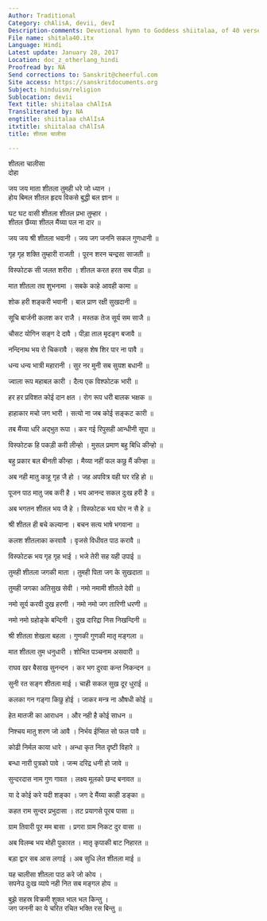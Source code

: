 ```yaml
---
Author: Traditional
Category: chAlisA, devii, devI
Description-comments: Devotional hymn to Goddess shiitalaa, of 40 verses
File name: shitala40.itx
Language: Hindi
Latest update: January 28, 2017
Location: doc_z_otherlang_hindi
Proofread by: NA
Send corrections to: Sanskrit@cheerful.com
Site access: https://sanskritdocuments.org
Subject: hinduism/religion
Sublocation: devii
Text title: shiitalaa chAlIsA
Transliterated by: NA
engtitle: shiitalaa chAlIsA
itxtitle: shiitalaa chAlIsA
title: शीतला चालीसा

---
```

  
 शीतला चालीसा   
दोहा  
  
जय जय माता शीतला तुमही धरे जो ध्यान ।  
होय बिमल शीतल हृदय विकसे बुद्धी बल ज्ञान ॥  
  
घट घट वासी शीतला शीतल प्रभा तुम्हार ।  
शीतल छैंय्या शीतल मैंय्या पल ना दार ॥  
  
जय जय श्री शीतला भवानी । जय जग जननि सकल गुणधानी ॥  
  
गृह गृह शक्ति तुम्हारी राजती । पूरन शरन चन्द्रसा साजती ॥  
  
विस्फोटक सी जलत शरीरा । शीतल करत हरत सब पीड़ा ॥  
  
मात शीतला तव शुभनामा । सबके काहे आवही कामा ॥  
  
शोक हरी शङ्करी भवानी । बाल प्राण रक्षी सुखदानी ॥  
  
सूचि बार्जनी कलश कर राजै । मस्तक तेज सूर्य सम साजै ॥  
  
चौसट योगिन सङ्ग दे दावै ।  पीड़ा ताल मृदङ्ग बजावै ॥  
  
नन्दिनाथ भय रो चिकरावै । सहस शेष शिर पार ना पावै ॥  
  
धन्य धन्य भात्री महारानी । सुर नर मुनी सब सुयश बधानी ॥  
  
ज्वाला रूप महाबल कारी । दैत्य एक विश्फोटक भारी ॥  
  
हर हर प्रविशत कोई दान क्षत । रोग रूप धरी बालक भक्षक ॥  
  
हाहाकार मचो जग भारी । सत्यो ना जब कोई सङ्कट कारी ॥  
  
तब मैंय्या धरि अद्भुत रूपा । कर गई रिपुसही आन्धीनी सूपा ॥  
  
विस्फोटक हि पकड़ी करी लीन्हो । मुसल प्रमाण बहु बिधि कीन्हो ॥  
  
बहु प्रकार बल बीनती कीन्हा । मैय्या नहीं फल कछु मैं कीन्हा ॥  
  
अब नही मातु काहू गृह जै हो । जह अपवित्र वही घर रहि हो ॥  
  
पूजन पाठ मातु जब करी है । भय आनन्द सकल दुःख हरी है ॥  
  
अब भगतन शीतल भय जै हे । विस्फोटक भय घोर न सै हे ॥  
  
श्री शीतल ही बचे कल्याना । बचन सत्य भाषे भगवाना ॥  
  
कलश शीतलाका करवावै । वृजसे विधीवत पाठ करावै ॥  
  
विस्फोटक भय गृह गृह भाई । भजे तेरी सह यही उपाई ॥  
  
तुमही शीतला जगकी माता । तुमही पिता जग के सुखदाता ॥  
  
तुमही जगका अतिसुख सेवी । नमो नमामी शीतले देवी ॥  
  
नमो सूर्य करवी दुख हरणी । नमो नमो जग तारिणी धरणी ॥  
  
नमो नमो ग्रहोङ्के बन्दिनी । दुख दारिद्रा निस निखन्दिनी ॥  
  
श्री शीतला शेखला बहला । गुणकी गुणकी मातृ मङ्गला ॥  
  
मात शीतला तुम धनुधारी । शोभित पञ्चनाम असवारी ॥  
  
राघव खर बैसाख सुनन्दन । कर भग दुरवा कन्त निकन्दन ॥  
  
सुनी रत सङ्ग शीतला माई । चाही सकल सुख दूर धुराई ॥  
  
कलका गन गङ्गा किछु होई । जाकर मन्त्र ना औषधी कोई ॥  
  
हेत मातजी का आराधन । और नही है कोई साधन ॥  
  
निश्चय मातु शरण जो आवै । निर्भय ईप्सित सो फल पावै ॥  
  
कोढी निर्मल काया धारे । अन्धा कृत नित दृष्टी विहारे ॥  
  
बन्धा नारी पुत्रको पावे । जन्म दरिद्र धनी हो जावे ॥  
  
सुन्दरदास नाम गुण गावत । लक्ष्य मूलको छन्द बनावत ॥  
  
या दे कोई करे यदी शङ्का । जग दे मैंय्या काही डङ्का ॥  
  
कहत राम सुन्दर प्रभुदासा । तट प्रयागसे पूरब पासा ॥  
  
ग्राम तिवारी पूर मम बासा । प्रगरा ग्राम निकट दुर वासा ॥  
  
अब विलम्ब भय मोही पुकारत । मातृ कृपाकी बाट निहारत ॥  
  
बड़ा द्वार सब आस लगाई । अब सुधि लेत शीतला माई ॥  
  
यह चालीसा शीतला पाठ करे जो कोय ।  
सपनेउ दुःख व्यापे नही नित सब मङ्गल होय ॥  
  
बुझे सहस्र विक्रमी शुक्ल भाल भल किन्तु ।  
जग जननी का ये चरित रचित भक्ति रस बिन्तु ॥  
  
  
